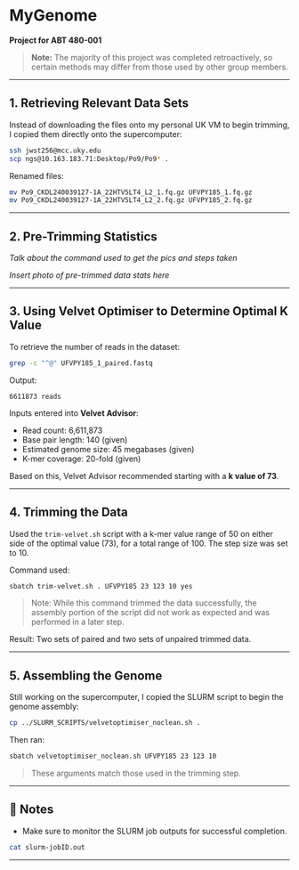 # MyGenome

**Project for ABT 480-001**

> **Note:** The majority of this project was completed retroactively, so certain methods may differ from those used by other group members.

---

## 1. Retrieving Relevant Data Sets

Instead of downloading the files onto my personal UK VM to begin trimming, I copied them directly onto the supercomputer:

```bash
ssh jwst256@mcc.uky.edu
scp ngs@10.163.183.71:Desktop/Po9/Po9* .
```

Renamed files:

```bash
mv Po9_CKDL240039127-1A_22HTV5LT4_L2_1.fq.gz UFVPY185_1.fq.gz
mv Po9_CKDL240039127-1A_22HTV5LT4_L2_2.fq.gz UFVPY185_2.fq.gz
```

---

## 2. Pre-Trimming Statistics

*Talk about the command used to get the pics and steps taken*

*Insert photo of pre-trimmed data stats here*

---

## 3. Using Velvet Optimiser to Determine Optimal K Value

To retrieve the number of reads in the dataset:

```bash
grep -c "^@" UFVPY185_1_paired.fastq
```

Output:

```
6611873 reads
```

Inputs entered into **Velvet Advisor**:

- Read count: 6,611,873
- Base pair length: 140 (given)
- Estimated genome size: 45 megabases (given)
- K-mer coverage: 20-fold (given)

Based on this, Velvet Advisor recommended starting with a **k value of 73**.

---

## 4. Trimming the Data

Used the `trim-velvet.sh` script with a k-mer value range of 50 on either side of the optimal value (73), for a total range of 100. The step size was set to 10.

Command used:

```bash
sbatch trim-velvet.sh . UFVPY185 23 123 10 yes
```

> Note: While this command trimmed the data successfully, the assembly portion of the script did not work as expected and was performed in a later step.

Result: Two sets of paired and two sets of unpaired trimmed data.

---

## 5. Assembling the Genome

Still working on the supercomputer, I copied the SLURM script to begin the genome assembly:

```bash
cp ../SLURM_SCRIPTS/velvetoptimiser_noclean.sh .
```

Then ran:

```bash
sbatch velvetoptimiser_noclean.sh UFVPY185 23 123 10
```

> These arguments match those used in the trimming step.

---

## 📌 Notes

- Make sure to monitor the SLURM job outputs for successful completion.
```bash
cat slurm-jobID.out
```
---
